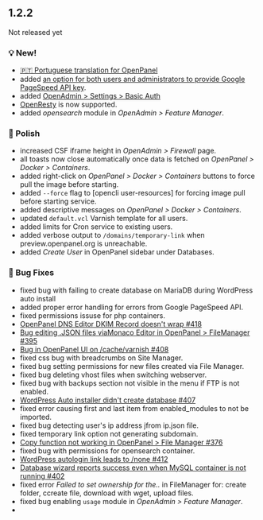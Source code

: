 ## 1.2.2

Not released yet

### 💡 New!
- [ 🇵🇹 Portuguese translation for OpenPanel](https://community.openpanel.org/d/154-fala-portugues-portuguese-translation-for-openpanel)
- added [an option for both users and administrators to provide Google PageSpeed API key](https://dev.openpanel.com/cli/websites.html#PageSpeed).
- added [OpenAdmin > Settings > Basic Auth](https://openpanel.com/docs/admin/security/basic_auth)
- [OpenResty](https://openresty.org/en/) is now supported.
- added *opensearch* module in *OpenAdmin > Feature Manager*.

### 💅 Polish
- increased CSF iframe height in *OpenAdmin > Firewall* page.
- all toasts now close automatically once data is fetched on *OpenPanel > Docker > Containers*.
- added right-click on *OpenPanel > Docker > Containers* buttons to force pull the image before starting.
- added `--force` flag to [opencli user-resources] for forcing image pull before starting service.
- added descriptive messages on *OpenPanel > Docker > Containers*.
- updated `default.vcl` Varnish template for all users. 
- added limits for Cron service to existing users.
- added verbose output to `/domains/temporary-link` when preview.openpanel.org is unreachable.
- added *Create User* in OpenPanel sidebar under Databases.

### 🐛 Bug Fixes
- fixed bug with failing to create database on MariaDB during WordPress auto install
- added proper error handling for errors from Google PageSpeed API.
- fixed permissions issuse for php containers.
- [OpenPanel DNS Editor DKIM Record doesn't wrap #418](https://github.com/stefanpejcic/OpenPanel/issues/418)
- [Bug editing .JSON files viaMonaco Editor in OpenPanel > FileManager #395](https://github.com/stefanpejcic/OpenPanel/issues/395)
- [Bug in OpenPanel UI on /cache/varnish #408](https://github.com/stefanpejcic/OpenPanel/issues/408)
- fixed css bug with breadcrumbs on Site Manager.
- fixed bug setting permissions for new files created via File Manager.
- fixed bug deleting vhost files when switching webserver.
- fixed bug with backups section not visible in the menu if FTP is not enabled.
- [WordPress Auto installer didn't create database #407](https://github.com/stefanpejcic/OpenPanel/issues/407)
- fixed error causing first and last item from enabled_modules to not be imported.
- fixed bug detecting user's ip address jfrom ip.json file.
- fixed temporary link option not generating subdomain.
- [Copy function not working in OpenPanel > File Manager #376](https://github.com/stefanpejcic/OpenPanel/issues/376)
- fixed bug with permissions for opensearch container.
- [WordPress autologin link leads to /none #412](https://github.com/stefanpejcic/OpenPanel/issues/412)
- [Database wizard reports success even when MySQL container is not running #402](https://github.com/stefanpejcic/OpenPanel/issues/402)
- fixed error *Failed to set ownership for the..* in FileManager for: create folder, ccreate file, download with wget, upload files.
- fixed bug enabling `usage` module in *OpenAdmin > Feature Manager*.
- 

  


